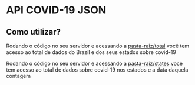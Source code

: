 # API COVID-19 JSON
## Como utilizar?
Rodando o código no seu servidor e acessando a [pasta-raiz/total](http://ademario-com-br.umbler.net/total "Google's Homepage") você tem acesso ao total de dados do Brazil e dos seus estados sobre covid-19


Rodando o código no seu servidor e acessando a [pasta-raiz/states](http://ademario-com-br.umbler.net/states "Google's Homepage") você tem acesso ao total de dados sobre covid-19 nos estados e a data daquela contagem